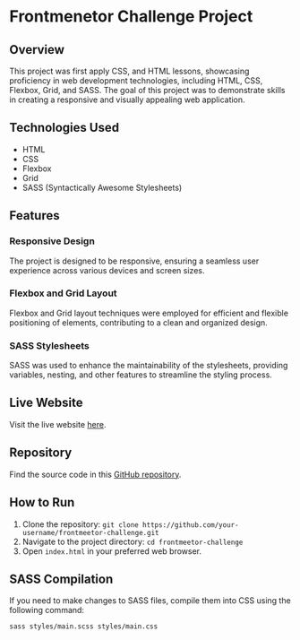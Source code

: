 # Frontmenetor Challenge Project

## Overview
This project was first apply CSS, and HTML lessons, showcasing proficiency in web development technologies, including HTML, CSS, Flexbox, Grid, and SASS. The goal of this project was to demonstrate skills in creating a responsive and visually appealing web application.

## Technologies Used
- HTML
- CSS
- Flexbox
- Grid
- SASS (Syntactically Awesome Stylesheets)

## Features
### Responsive Design
The project is designed to be responsive, ensuring a seamless user experience across various devices and screen sizes.

### Flexbox and Grid Layout
Flexbox and Grid layout techniques were employed for efficient and flexible positioning of elements, contributing to a clean and organized design.

### SASS Stylesheets
SASS was used to enhance the maintainability of the stylesheets, providing variables, nesting, and other features to streamline the styling process.

## Live Website
Visit the live website [here](https://your-live-website-url.com).

## Repository
Find the source code in this [GitHub repository](https://github.com/your-username/landing-page).


## How to Run
1. Clone the repository: `git clone https://github.com/your-username/frontmeetor-challenge.git`
2. Navigate to the project directory: `cd frontmeetor-challenge`
3. Open `index.html` in your preferred web browser.

## SASS Compilation
If you need to make changes to SASS files, compile them into CSS using the following command:
```bash
sass styles/main.scss styles/main.css
